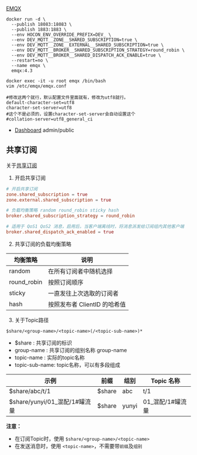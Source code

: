 [EMQX](https://hub.docker.com/_/emqx)
```shell
docker run -d \
  --publish 18083:18083 \
  --publish 1883:1883 \
  --env HOCON_ENV_OVERRIDE_PREFIX=DEV_ \
  --env DEV_MQTT__ZONE__SHARED_SUBSCRIPTION=true \
  --env DEV_MQTT__ZONE__EXTERNAL__SHARED_SUBSCRIPTION=true \
  --env DEV_MQTT__BROKER__SHARED_SUBSCRIPTION_STRATEGY=round_robin \
  --env DEV_MQTT__BROKER__SHARED_DISPATCH_ACK_ENABLE=true \
  --restart=no \
  --name emqx \
  emqx:4.3

docker exec -it -u root emqx /bin/bash
vim /etc/emqx/emqx.conf

#修改这两个就行，默认配置文件里面就有，修改为utf8就行。
default-character-set=utf8
character-set-server=utf8
#这个不是必须的，设置character-set-server会自动设置这个
#collation-server=utf8_general_ci

```
- [Dashboard](http://localhost:18083)
  admin/public

## 共享订阅
关于[共享订阅](https://www.emqx.io/docs/en/v5.0/advanced/shared-subscriptions.html#shared-subscriptions-in-group)

1. 开启共享订阅
  
  ```conf
  # 开启共享订阅
  zone.shared_subscription = true
  zone.external.shared_subscription = true

  # 负载均衡策略 random round_robin sticky hash
  broker.shared_subscription_strategy = round_robin

  # 适用于 QoS1 QoS2 消息，启用后，当客户端离线时，将消息派发给订阅组内其他客户端
  broker.shared_dispatch_ack_enabled = true
  ```

2. 共享订阅的负载均衡策略

| 均衡策略    | 说明                         |
| ----------- | ---------------------------- |
| random      | 在所有订阅者中随机选择       |
| round_robin | 按照订阅顺序                 |
| sticky      | 一直发往上次选取的订阅者     |
| hash        | 按照发布者 ClientID 的哈希值 |

3. 关于Topic路径

```
$share/<group-name>/<topic-name>(/<topic-sub-name>)*
```

- $share : 共享订阅的标识
- group-name : 共享订阅的组别名称 group-name
- topic-name : 实际的topic名称
- topic-sub-name: topic名称，可以有多段组成

| 示例                          | 前缀   | 组别  | Topic 名称       |
| ----------------------------- | ------ | ----- | ---------------- |
| $share/abc/t/1                | $share | abc   | t/1              |
| $share/yunyi/01_混配/1#罐流量 | $share | yunyi | 01_混配/1#罐流量 |

**注意：**
- 在订阅Topic时，使用 `$share/<group-name>/<topic-name>`
- 在发送消息时，使用 `<topic-name>`，不需要带`前缀`及`组别`
